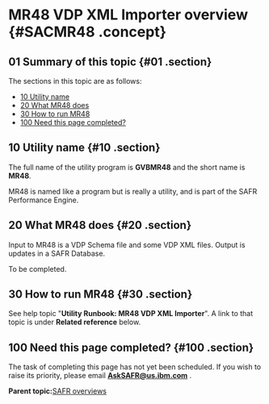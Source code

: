 # MR48 VDP XML Importer overview {#SACMR48 .concept}

## 01 Summary of this topic {#01 .section}

The sections in this topic are as follows:

-   [10 Utility name](SACMR48.md#10)
-   [20 What MR48 does](SACMR48.md#20)
-   [30 How to run MR48](SACMR48.md#30)
-   [100 Need this page completed?](SACMR48.md#100)

## 10 Utility name {#10 .section}

The full name of the utility program is **GVBMR48** and the short name is **MR48**.

MR48 is named like a program but is really a utility, and is part of the SAFR Performance Engine.

## 20 What MR48 does {#20 .section}

Input to MR48 is a VDP Schema file and some VDP XML files. Output is updates in a SAFR Database.

To be completed.

## 30 How to run MR48 {#30 .section}

See help topic "**Utility Runbook: MR48 VDP XML Importer**". A link to that topic is under **Related reference** below.

## 100 Need this page completed? {#100 .section}

The task of completing this page has not yet been scheduled. If you wish to raise its priority, please email **AskSAFR@us.ibm.com** .

**Parent topic:**[SAFR overviews](../html/AAR450Overviews.md)

